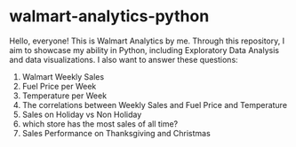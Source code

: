 # walmart-analytics-python

Hello, everyone!
This is Walmart Analytics by me. Through this repository, I aim to showcase my ability in Python, including Exploratory Data Analysis and data visualizations. I also want to answer these questions:

1) Walmart Weekly Sales
2) Fuel Price per Week
3) Temperature per Week
4) The correlations between Weekly Sales and Fuel Price and Temperature
5) Sales on Holiday vs Non Holiday
6) which store has the most sales of all time?
7) Sales Performance on Thanksgiving and Christmas
